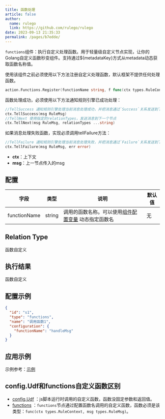 ```yaml
---
title: 函数处理
article: false
author: 
  name: rulego
  link: https://github.com/rulego/rulego
date: 2023-09-13 21:35:33
permalink: /pages/b7edde/
---
```


`functions`组件：执行自定义处理函数。用于轻量级自定义节点实现，让你的Golang自定义函数秒变组件。支持通过${metadataKey}方式从metadata动态获取函数名称值。

使用该组件之前必须使用以下方法注册自定义处理函数，默认框架不提供任何处理函数。

```go
action.Functions.Register(functionName string, f func(ctx types.RuleContext, msg types.RuleMsg))
```

函数处理成功，必须使用以下方法通知规则引擎已成功处理：
```go
//TellSuccess 通知规则引擎处理当前消息处理成功，并把消息通过`Success`关系发送到下一个节点
ctx.TellSuccess(msg RuleMsg)
//TellNext 使用指定的relationTypes，发送消息到下一个节点
ctx.TellNext(msg RuleMsg, relationTypes ...string)
```

如果消息处理失败函数，实现必须调用tellFailure方法：
```go
//TellFailure 通知规则引擎处理当前消息处理失败，并把消息通过`Failure`关系发送到下一个节点
ctx.TellFailure(msg RuleMsg, err error)
```
- **ctx**：上下文
- **msg**：上一节点传入的msg

## 配置

| 字段           | 类型     | 说明                                           | 默认值 |
|--------------|--------|----------------------------------------------|-----|
| functionName | string | 调用的函数名称。可以使用[组件配置变量](/pages/baa05c/) 动态指定函数名 | 无   |


## Relation Type

函数自定义

## 执行结果

函数自定义

## 配置示例

```json
{
  "id": "s1",
  "type": "functions",
  "name": "调用函数1",
  "configuration": {
    "functionName": "handleMsg"
  }
}
```

## 应用示例

示例参考：[示例](https://github.com/rulego/rulego/blob/main/examples/functions_node/functions_node.go)

## config.Udf和functions自定义函数区别
- [config.Udf](/pages/d59341/#udf) ：js脚本运行时调用的自定义函数，函数没固定参数和返回值。
- [functions](/pages/b7edde/) ：`functions`节点通过配置函数名调用的自定义函数，函数必须是该类型：`func(ctx types.RuleContext, msg types.RuleMsg)`。